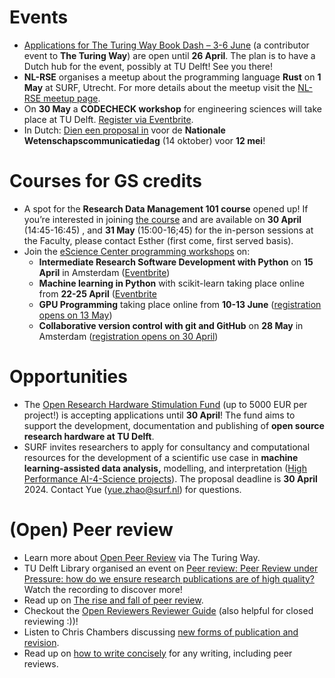 
# Events
* [Applications for The Turing Way Book Dash – 3-6 June](https://docs.google.com/forms/d/e/1FAIpQLSdd7Zy6YUxPRpTmvd3yrtE9w7JCb9tA20NVQ-PmtGPsaRsqww/viewform) (a contributor event to **The Turing Way**) are open until **26 April**. 
The plan is to have a Dutch hub for the event, possibly at TU Delft! 
See you there!
* **NL-RSE** organises a meetup about the programming language **Rust** on **1 May** at SURF, Utrecht.
For more details about the meetup visit the [NL-RSE meetup page](https://nl-rse.org/events/2024-05-01-meetup).
* On **30 May** a **CODECHECK workshop** for engineering sciences will take place at TU Delft. 
[Register via Eventbrite](https://www.eventbrite.com/e/codecheck-workshop-for-engineering-sciences-tickets-867503124197). 
* In Dutch: [Dien een proposal in]( https://www.nationalewetenschapscommunicatiedag.nl/open-call-2024) voor de **Nationale Wetenschapscommunicatiedag** (14 oktober) voor **12 mei**! 

# Courses for GS credits
* A spot for the **Research Data Management 101 course** opened up! 
If you’re interested in joining [the course](https://estherplomp.github.io/TNW-OS-support/posts/data-rdm101/index.html) and are available on **30 April** (14:45-16:45) , and **31 May** (15:00-16;45) for the in-person sessions at the Faculty, please contact Esther (first come, first served basis).
* Join the [eScience Center programming workshops](https://www.esciencecenter.nl/events/?f=workshops) on: 
  - **Intermediate Research Software Development with Python** on **15 April** in Amsterdam ([Eventbrite](https://www.eventbrite.nl/e/intermediate-research-software-development-with-python-tickets-776961852817))
  - **Machine learning in Python** with scikit-learn taking place online from **22-25 April** ([Eventbrite]( https://www.eventbrite.nl/e/machine-learning-in-python-with-scikit-learn-tickets-776965373347)
  - **GPU Programming** taking place online from **10-13 June** ([registration opens on 13 May](https://www.eventbrite.nl/e/gpu-programming-tickets-863818383037))
  - **Collaborative version control with git and GitHub** on **28 May** in Amsterdam  ([registration opens on 30 April](https://www.eventbrite.nl/e/collaborative-version-control-with-git-and-github-tickets-863811512487))

# Opportunities
* The [Open Research Hardware Stimulation Fund](https://www.tudelft.nl/open-hardware/call-open-research-hardware-stimulation-fund-program) (up to 5000 EUR per project!) is accepting applications until **30 April**! 
The fund aims to support the development, documentation and publishing of **open source research hardware at TU Delft**. 
* SURF invites researchers to apply for consultancy and computational resources for the development of a scientific use case in **machine learning-assisted data analysis,** modelling, and interpretation ([High Performance AI-4-Science projects](https://www.surf.nl/en/article/open-call-high-performance-ai4science-projects)). 
The proposal deadline is **30 April** 2024. Contact Yue (yue.zhao@surf.nl) for questions.

# (Open) Peer review
- Learn more about [Open Peer Review](https://the-turing-way.netlify.app/communication/peer-review/peer-review-open.html) via The Turing Way. 
- TU Delft Library organised an event on [Peer review: Peer Review under Pressure: how do we ensure research publications are of high quality?](https://www.youtube.com/watch?v=tuoGfpOToHk) 
Watch the recording to discover more!
- Read up on [The rise and fall of peer review](https://experimentalhistory.substack.com/p/the-rise-and-fall-of-peer-review).
- Checkout the [Open Reviewers Reviewer Guide](https://doi.org/10.5281/zenodo.5484087) (also helpful for closed reviewing :))!
- Listen to Chris Chambers discussing [new forms of publication and revision](https://www.youtube.com/watch?v=jld4olGa0gg).
- Read up on [how to write concisely](https://hbr.org/2022/06/how-to-write-concisely) for any writing, including peer reviews.
